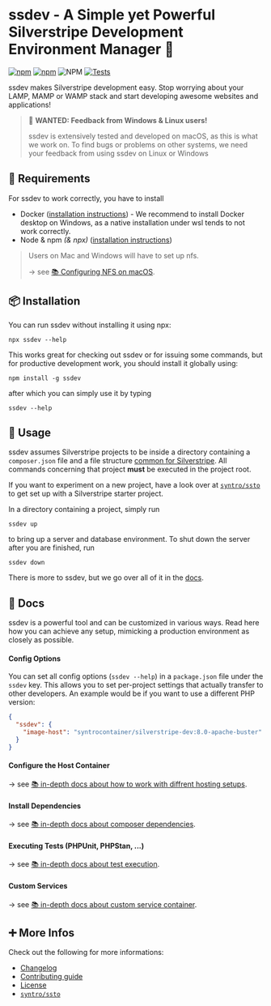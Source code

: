 # ssdev - A Simple yet Powerful Silverstripe Development Environment Manager 🚀

[![npm](https://img.shields.io/npm/v/ssdev)](https://www.npmjs.com/package/ssdev)
[![npm](https://img.shields.io/npm/dt/ssdev)](https://www.npmjs.com/package/ssdev)
![NPM](https://img.shields.io/npm/l/ssdev)
[![Tests](https://github.com/syntro-opensource/ssdev/workflows/Tests/badge.svg)](https://github.com/syntro-opensource/ssdev/actions?query=workflow%3ATests)

ssdev makes Silverstripe development easy. Stop worrying about your LAMP, MAMP
or WAMP stack and start developing awesome websites and applications!

> 🚨 **WANTED: Feedback from Windows & Linux users!**
>
> ssdev is extensively tested and developed on macOS, as this is what we work on.
> To find bugs or problems on other systems, we need your feedback from using
> ssdev on Linux or Windows

## 🧩 Requirements
For ssdev to work correctly, you have to install
* Docker ([installation instructions](https://www.docker.com/products/docker-desktop)) - We recommend to install Docker desktop on Windows, as a native installation under wsl tends to not work correctly.
* Node & npm *(& npx)* ([installation instructions](https://nodejs.org/en/download/))

> Users on Mac and Windows will have to set up nfs.
>
> → see [📚 Configuring NFS on macOS](docs/nfs/macos.md).

## 📦 Installation
You can run ssdev without installing it using npx:
```
npx ssdev --help
```
This works great for checking out ssdev or for issuing some commands, but
for productive development work, you should install it globally using:

```
npm install -g ssdev
```
after which you can simply use it by typing
```
ssdev --help
```

## 🚀 Usage

ssdev assumes Silverstripe projects to be inside a directory containing a `composer.json`
file and a file structure [common for Silverstripe](https://docs.silverstripe.org/en/4/getting_started/directory_structure/).
All commands concerning that project **must** be executed in the project root.

If you want to experiment on a new project, have a look over at [`syntro/ssto`](https://github.com/syntro-opensource/silverstripe-ssto)
to get set up with a Silverstripe starter project.

In a directory containing a project, simply run
```
ssdev up
```
to bring up a server and database environment. To shut down the server after you
are finished, run
```
ssdev down
```
There is more to ssdev, but we go over all of it in the [docs](#-docs).

## 📖 Docs
ssdev is a powerful tool and can be customized in various ways. Read here how
you can achieve any setup, mimicking a production environment as closely as possible.


#### Config Options
You can set all config options (`ssdev --help`) in a `package.json` file under the
`ssdev` key. This allows you to set per-project settings that actually transfer
to other developers. An example would be if you want to use a different PHP version:
```json
{
  "ssdev": {
    "image-host": "syntrocontainer/silverstripe-dev:8.0-apache-buster"
  }
}
```

#### Configure the Host Container
→ see [📚 in-depth docs about how to work with diffrent hosting setups](docs/hostcontainer.md).

#### Install Dependencies
→ see [📚 in-depth docs about composer dependencies](docs/composer.md).

#### Executing Tests (PHPUnit, PHPStan, ...)
→ see [📚 in-depth docs about test execution](docs/testing.md).

#### Custom Services
→ see [📚 in-depth docs about custom service container](docs/services.md).


## ➕ More Infos
Check out the following for more informations:
* [Changelog](CHANGELOG.md)
* [Contributing guide](CONTRIBUTING.md)
* [License](LICENSE.md)
* [`syntro/ssto`](https://github.com/syntro-opensource/silverstripe-ssto)
